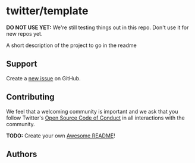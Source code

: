 # twitter/template

**DO NOT USE YET:** We're still testing things out in this repo.  Don't use it
for new repos yet.

A short description of the project to go in the readme

## Support

Create a [new issue](https://github.com/twitter/project_name/issues/new) on GitHub.

## Contributing

We feel that a welcoming community is important and we ask that you follow Twitter's
[Open Source Code of Conduct](https://github.com/twitter/code-of-conduct/blob/master/code-of-conduct.md)
in all interactions with the community.

**TODO:** Create your own [Awesome README](https://github.com/matiassingers/awesome-readme)!

## Authors
